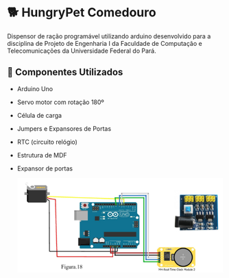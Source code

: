 # :dog2: HungryPet Comedouro 

Dispensor de ração programável utilizando arduino desenvolvido para a disciplina de Projeto de Engenharia I da Faculdade de Computação e Telecomunicações da Universidade Federal do Pará.

## :wrench: Componentes Utilizados
 
- Arduino Uno 
- Servo motor com rotação 180º
- Célula de carga
- Jumpers e Expansores de Portas 
- RTC (circuito relógio) 
- Estrutura de MDF
- Expansor de portas

  <img src="img/layout.png" alt="layout de ligações">

